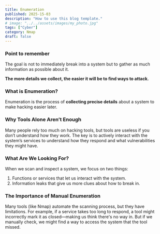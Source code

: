 ```yaml
---
title: Enumeration
published: 2025-15-03
description: "How to use this blog template."
# image: "../../assets/images/my_photo.jpg"
tags: ["Cyber"]
category: Nmap
draft: false
---
```


### Point to remember
The goal is not to immediately break into a system but to gather as much information as possible about it. 

**The more details we collect, the easier it will be to find ways to attack.**

### **What is Enumeration?**

Enumeration is the process of **collecting precise details** about a system to make hacking easier later.

### Why Tools Alone Aren’t Enough

Many people rely too much on hacking tools, but tools are useless if you don’t understand how they work. The key is to actively interact with the system’s services to understand how they respond and what vulnerabilities they might have.

### What Are We Looking For?

When we scan and inspect a system, we focus on two things:
1. Functions or services that let us interact with the system.
2. Information leaks that give us more clues about how to break in.

### The Importance of Manual Enumeration

Many tools (like Nmap) automate the scanning process, but they have limitations. For example, if a service takes too long to respond, a tool might incorrectly mark it as closed—making us think there's no way in. But if we manually check, we might find a way to access the system that the tool missed.